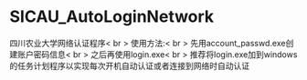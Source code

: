 # SICAU_AutoLoginNetwork
四川农业大学网络认证程序< br >
使用方法:< br >
  先用account_passwd.exe创建账户密码信息< br >
  之后再使用login.exe< br >
推荐将login.exe加到windows的任务计划程序以实现每次开机自动认证或者连接到网络时自动认证
